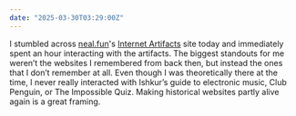 ```yaml
---
date: "2025-03-30T03:29:00Z"
---
```

I stumbled across [neal.fun](https://neal.fun)'s [Internet Artifacts](https://neal.fun/internet-artifacts/) site today and immediately spent an hour interacting with the artifacts. The biggest standouts for me weren’t the websites I remembered from back then, but instead the ones that I don’t remember at all. Even though I was theoretically there at the time, I never really interacted with Ishkur’s guide to electronic music, Club Penguin, or The Impossible Quiz. Making historical websites partly alive again is a great framing.
